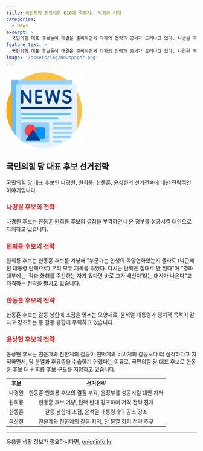 ```yaml
---
title: 국민의힘 전당대회 D10에 격해지는 걱정과 기대
categories:
  - News
excerpt: >
  국민의힘 대표 후보들이 대결을 준비하면서 각자의 전략과 공세가 드러나고 있다. 나경원 후보는 경험이 풍부하다는 이미지를 강조하면서 상대 후보들의 결점을 비판하고 있다. 원희룡 후보는 존경받는 이미지를 유지하면서 탄핵 경험을 강조하며 한동훈 후보를 겨냥한다. 한동훈 후보는 적극적으로 원희룡 후보에 대항하고 윤석열 대통령과의 관계를 강조하고, 윤상현 후보는 당 분열을 우려하며 보수혁명을 강조하며 경쟁을 이어가고 있다.
feature_text: >
  국민의힘 대표 후보들이 대결을 준비하면서 각자의 전략과 공세가 드러나고 있다. 나경원 후보는 경험이 풍부하다는 이미지를 강조하면서 상대 후보들의 결점을 비판하고 있다. 원희룡 후보는 존경받는 이미지를 유지하면서 탄핵 경험을 강조하며 한동훈 후보를 겨냥한다. 한동훈 후보는 적극적으로 원희룡 후보에 대항하고 윤석열 대통령과의 관계를 강조하고, 윤상현 후보는 당 분열을 우려하며 보수혁명을 강조하며 경쟁을 이어가고 있다.
image: '/assets/img/newspaper.png'
---
```


<p><img src="/assets/img/newspaper.png" alt="kimp 속보" /></p>

<h2 data-ke-size="size26">국민의힘 당 대표 후보 선거전략</h2>

<p data-ke-size="size16">국민의힘 당 대표 후보인 나경원, 원희룡, 한동훈, 윤상현의 선거전숙에 대한 전략적인 이야기입니다.</p>

<h3><b><span style="color: #ee2323;">나경원 후보의 전략</span></b></h3>

<p data-ke-size="size16">나경원 후보는 한동훈·원희룡 후보의 결점을 부각하면서 윤 정부를 성공시킬 대안으로 자처하고 있습니다.</p>

<h3><b><span style="color: #ee2323;">원희룡 후보의 전략</span></b></h3>

<p data-ke-size="size16">원희룡 후보는 한동훈 후보를 겨냥해 "누군가는 인생의 화양연화였는지 몰라도 (박근혜 전 대통령 탄핵으로) 우리 모두 지옥을 겪었다. 다시는 탄핵은 절대로 안 된다"며 "영화 대부에는 ‘적과 화해를 주선하는 자가 있다면 바로 그가 배신자’라는 대사가 나온다"고 저격하는 전략을 펼치고 있습니다.</p>

<h3><b><span style="color: #ee2323;">한동훈 후보의 전략</span></b></h3>

<p data-ke-size="size16">한동훈 후보는 갈등 봉합에 초점을 맞추는 모양새로, 윤석열 대통령과 정치적 목적이 같다고 강조하는 등 갈등 봉합에 주력하고 있습니다.</p>

<h3><b><span style="color: #ee2323;">윤상현 후보의 전략</span></b></h3>

<p data-ke-size="size16">윤상현 후보는 친윤계와 친한계의 갈등이 친박계와 비박계의 갈등보다 더 심각하다고 지적하면서, 당 분열과 후유증을 수습하기 어렵다는 이유로, 국민의힘 당 대표 후보로 한동훈 후보 대 원희룡 후보 구도를 지양하고 있습니다.</p>

<table>
    <tr>
        <td style="text-align: center; height: 17px;"><b>후보</b></td>
        <td style="text-align: center; height: 17px;"><b>선거전략</b></td>
    </tr>
    <tr>
        <td style="text-align: center; height: 17px;">나경원</td>
        <td style="text-align: center; height: 17px;">한동훈·원희룡 후보의 결점 부각, 윤정부를 성공시킬 대안 자처</td>
    </tr>
    <tr>
        <td style="text-align: center; height: 17px;">원희룡</td>
        <td style="text-align: center; height: 17px;">한동훈 후보 겨냥, 탄핵 반대 강조하며 저격 전략 전개</td>
    </tr>
    <tr>
        <td style="text-align: center; height: 17px;">한동훈</td>
        <td style="text-align: center; height: 17px;">갈등 봉합에 초점, 윤석열 대통령과의 공조 강조</td>
    </tr>
    <tr>
        <td style="text-align: center; height: 17px;">윤상현</td>
        <td style="text-align: center; height: 17px;">친윤계와 친한계의 갈등 지적, 당 분열 회피 전략 추구</td>
    </tr>
</table>

<hr>

<p data-ke-size="size16"></p>
유용한 생활 정보가 필요하시다면, <a href="https://onioninfo.kr" rel="dofollow">onioninfo.kr</a>


